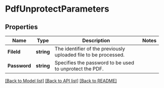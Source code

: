 # PdfUnprotectParameters

## Properties

Name | Type | Description | Notes
------------ | ------------- | ------------- | -------------
**FileId** | **string** | The identifier of the previously uploaded file to be processed. | 
**Password** | **string** | Specifies the password to be used to unprotect the PDF. | 

[[Back to Model list]](../README.md#documentation-for-models) [[Back to API list]](../README.md#documentation-for-api-endpoints) [[Back to README]](../README.md)


